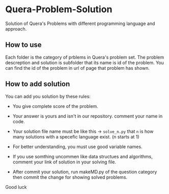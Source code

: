 # Quera-Problem-Solution

Solution of Quera's Problems with different programming language and approach.

## How to use

Each folder is the category of prblems in Quera's problem set. The problem descreption and solution is subfolder that its name is id of the problem. You can find the id of the problem in url of page that problem has shown.

## How to add solution

You can add you solution by these rules:

- You give complete score of the problem.

- Your answer is yours and isn't in our repository. comment your name in code.

- Your solution file name must be like this -> `solve_n.py` that `n` is how many solutions with a specefic language exist. (n starts at 1)

- For better understanding, you must use good variable names.

- If you use somthing uncommen like data structues and algorithms, comment your link of solution in your solving file.

- After commit your solution, run makeMD.py of the question category then commit the change for showing solved problems.


Good luck
